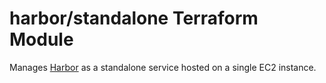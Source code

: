 # harbor/standalone Terraform Module

Manages [Harbor]() as a standalone service hosted on a single EC2 instance.


